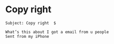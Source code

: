 # Copy right

    Subject: Copy right  $

    What’s this about I got a email from u people 
    Sent from my iPhone
